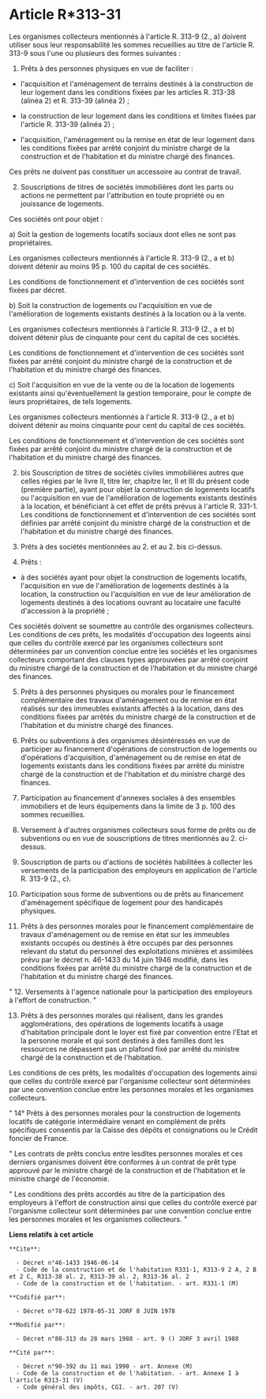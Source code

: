 # Article R*313-31

Les organismes collecteurs mentionnés à l'article R. 313-9 (2., a) doivent utiliser sous leur responsabilité les sommes
recueillies au titre de l'article R. 313-9 sous l'une ou plusieurs des formes suivantes :

1. Prêts à des personnes physiques en vue de faciliter :

- l'acquisition et l'aménagement de terrains destinés à la construction de leur logement dans les conditions fixées par les
articles R. 313-38 (alinéa 2) et R. 313-39 (alinéa 2) ;

- la construction de leur logement dans les conditions et limites fixées par l'article R. 313-39 (alinéa 2) ;

- l'acquisition, l'aménagement ou la remise en état de leur logement dans les conditions fixées par arrêté conjoint du
ministre chargé de la construction et de l'habitation et du ministre chargé des finances.

Ces prêts ne doivent pas constituer un accessoire au contrat de travail.

2. Souscriptions de titres de sociétés immobilières dont les parts ou actions ne permettent par l'attribution en toute
propriété ou en jouissance de logements.

Ces sociétés ont pour objet :

a) Soit la gestion de logements locatifs sociaux dont elles ne sont pas propriétaires.

Les organismes collecteurs mentionnés à l'article R. 313-9 (2., a et b) doivent détenir au moins 95 p. 100 du capital de ces
sociétés.

Les conditions de fonctionnement et d'intervention de ces sociétés sont fixées par décret.

b) Soit la construction de logements ou l'acquisition en vue de l'amélioration de logements existants destinés à la location
ou à la vente.

Les organismes collecteurs mentionnés à l'article R. 313-9 (2., a et b) doivent détenir plus de cinquante pour cent du
capital de ces sociétés.

Les conditions de fonctionnement et d'intervention de ces sociétés sont fixées par arrêté conjoint du ministre chargé de la
construction et de l'habitation et du ministre chargé des finances.

c) Soit l'acquisition en vue de la vente ou de la location de logements existants ainsi qu'éventuellement la gestion
temporaire, pour le compte de leurs propriétaires, de tels logements.

Les organismes collecteurs mentionnés à l'article R. 313-9 (2., a et b) doivent détenir au moins cinquante pour cent du
capital de ces sociétés.

Les conditions de fonctionnement et d'intervention de ces sociétés sont fixées par arrêté conjoint du ministre chargé de la
construction et de l'habitation et du ministre chargé des finances.

2. bis Souscription de titres de sociétés civiles immobilières autres que celles régies par le livre II, titre Ier, chapitre
Ier, II et III du présent code (première partie), ayant pour objet la construction de logements locatifs ou l'acquisition en
vue de l'amélioration de logements existants destinés à la location, et bénéficiant à cet effet de prêts prévus à l'article
R. 331-1. Les conditions de fonctionnement et d'intervention de ces sociétés sont définies par arrêté conjoint du ministre
chargé de la construction et de l'habitation et du ministre chargé des finances.

3. Prêts à des sociétés mentionnées au 2. et au 2. bis ci-dessus.

4. Prêts :

- à des sociétés ayant pour objet la construction de logements locatifs, l'acquisition en vue de l'amélioration de logements
destinés à la location, la construction ou l'acquisition en vue de leur amélioration de logements destinés à des locations
ouvrant au locataire une faculté d'accession à la propriété ;

Ces sociétés doivent se soumettre au contrôle des organismes collecteurs. Les conditions de ces prêts, les modalités
d'occupation des logeents ainsi que celles du contrôle exercé par les organismes collecteurs sont déterminées par un
convention conclue entre les sociétés et les organismes collecteurs comportant des clauses types approuvées par arrêté
conjoint du ministre chargé de la construction et de l'habitation et du ministre chargé des finances.

5. Prêts à des personnes physiques ou morales pour le financement complémentaire des travaux d'aménagement ou de remise en
état réalisés sur des immeubles existants affectés à la location, dans des conditions fixées par arrêtés du ministre chargé
de la construction et de l'habitation et du ministre chargé des finances.

6. Prêts ou subventions à des organismes désintéressés en vue de participer au financement d'opérations de construction de
logements ou d'opérations d'acquisition, d'aménagement ou de remise en état de logements existants dans les conditions fixées
par arrêté du ministre chargé de la construction et de l'habitation et du ministre chargé des finances.

7. Participation au financement d'annexes sociales à des ensembles immobiliers et de leurs équipements dans la limite de 3 p.
100 des sommes recueillies.

8. Versement à d'autres organismes collecteurs sous forme de prêts ou de subventions ou en vue de souscriptions de titres
mentionnés au 2. ci-dessus.

9. Souscription de parts ou d'actions de sociétés habilitées à collecter les versements de la participation des employeurs en
application de l'article R. 313-9 (2., c).

10. Participation sous forme de subventions ou de prêts au financement d'aménagement spécifique de logement pour des
handicapés physiques.

11. Prêts à des personnes morales pour le financement complémentaire de travaux d'aménagement ou de remise en état sur les
immeubles existants occupés ou destinés à être occupés par des personnes relevant du statut du personnel des exploitations
minières et assimilées prévu par le décret n. 46-1433 du 14 juin 1946 modifié, dans les conditions fixées par arrêté du
ministre chargé de la construction et de l'habitation et du ministre chargé des finances.

" 12. Versements à l'agence nationale pour la participation des employeurs à l'effort de construction. "

13. Prêts à des personnes morales qui réalisent, dans les grandes agglomérations, des opérations de logements locatifs à
usage d'habitation principale dont le loyer est fixé par convention entre l'Etat et la personne morale et qui sont destinés à
des familles dont les ressources ne dépassent pas un plafond fixé par arrêté du ministre chargé de la construction et de
l'habitation.

Les conditions de ces prêts, les modalités d'occupation des logements ainsi que celles du contrôle exercé par l'organisme
collecteur sont déterminées par une convention conclue entre les personnes morales et les organismes collecteurs.

" 14° Prêts à des personnes morales pour la construction de logements locatifs de catégorie intermédiaire venant en
complément de prêts spécifiques consentis par la Caisse des dépôts et consignations ou le Crédit foncier de France.

" Les contrats de prêts conclus entre lesdites personnes morales et ces derniers organismes doivent être conformes à un
contrat de prêt type approuvé par le ministre chargé de la construction et de l'habitation et le ministre chargé de
l'économie.

" Les conditions des prêts accordés au titre de la participation des employeurs à l'effort de construction ainsi que celles
du contrôle exercé par l'organisme collecteur sont déterminées par une convention conclue entre les personnes morales et les
organismes collecteurs. "

**Liens relatifs à cet article**

	**Cite**:

	  - Décret n°46-1433 1946-06-14
	  - Code de la construction et de l'habitation R331-1, R313-9 2 A, 2 B et 2 C, R313-38 al. 2, R313-39 al. 2, R313-36 al. 2
	  - Code de la construction et de l'habitation. - art. R331-1 (M)

	**Codifié par**:

	  - Décret n°78-622 1978-05-31 JORF 8 JUIN 1978

	**Modifié par**:

	  - Décret n°88-313 du 28 mars 1988 - art. 9 () JORF 3 avril 1988

	**Cité par**:

	  - Décret n°90-392 du 11 mai 1990 - art. Annexe (M)
	  - Code de la construction et de l'habitation. - art. Annexe I à l'article R313-31 (V)
	  - Code général des impôts, CGI. - art. 207 (V)
